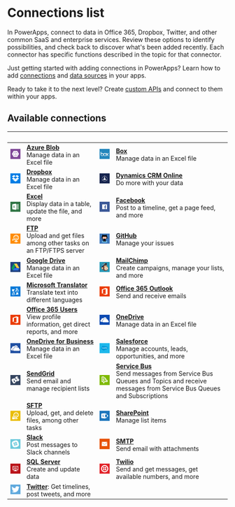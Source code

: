 <properties
	pageTitle="List of connections | Microsoft PowerApps"
	description="Overview of all the available connections you can use to build PowerApps"
	services=""
	suite="powerapps"
	documentationCenter=""
	authors="AFTOwen"
	manager="erikre"
	editor=""
    tags=""/>

<tags
	ms.service="powerapps"
	ms.workload="na"
	ms.tgt_pltfrm="na"
	ms.devlang="na"
	ms.topic="article"
	ms.date="06/06/2016"
	ms.author="anneta"/>

# Connections list #
In PowerApps, connect to data in Office 365, Dropbox, Twitter, and other common SaaS and enterprise services. Review these options to identify possibilities, and check back to discover what's been added recently. Each connector has specific functions described in the topic for that connector.

Just getting started with adding connections in PowerApps? Learn how to add [connections](add-manage-connections.md) and [data sources](add-data-connection.md) in your apps.

Ready to take it to the next level? Create [custom APIs](register-custom-api.md) and connect to them within your apps.

## Available connections ##
|&nbsp;|&nbsp;|&nbsp;|&nbsp;|
|-----|-----|-----|-----|
| ![](./media/connections-list/azureblob.png) | [**Azure Blob**](./connections/cloud-storage-blob-connections.md)<br>Manage data in an Excel file | ![](./media/connections-list/box.png) | [**Box**](./connections/connection-box.md)<br>Manage data in an Excel file |
| ![](./media/connections-list/dropbox.png) | [**Dropbox**](./connections/connection-dropbox.md)<br>Manage data in an Excel file | ![](./media/connections-list/dynamicscrm.png) | [**Dynamics CRM Online**](./connections/connection-dynamics-crmonline.md)<br>Do more with your data |
| ![](./media/connections-list/excel.png) | [**Excel**](./connections/connection-excel.md)<br>Display data in a table, update the file, and more | ![](./media/connections-list/facebook.png) | [**Facebook**](./connections/connection-facebook.md)<br>Post to a timeline, get a page feed, and more |
| ![](./media/connections-list/ftp.png) | [**FTP**](./connections/connection-ftp.md)<br>Upload and get files among other tasks on an FTP/FTPS server | ![](./media/connections-list/github.png) | [**GitHub**](./connections/connection-github.md)<br>Manage your issues |
| ![](./media/connections-list/googledrive.png) | [**Google Drive**](./connections/connection-googledrive.md)<br>Manage data in an Excel file | ![](./media/connections-list/mailchimp.png) | [**MailChimp**](./connections/connection-mailchimp.md)<br>Create campaigns, manage your lists, and more |
| ![](./media/connections-list/translator.png) | [**Microsoft Translator**](./connections/connection-microsoft-translator.md)<br>Translate text into different languages | ![](./media/connections-list/office365.png) | [**Office 365 Outlook**](./connections/connection-office365-outlook.md)<br>Send and receive emails |
| ![](./media/connections-list/office365.png) | [**Office 365 Users**](./connections/connection-office365-users.md)<br>View profile information, get direct reports, and more | ![](./media/connections-list/onedrive.png) | [**OneDrive**](./connections/connection-onedrive.md)<br>Manage data in an Excel file |
| ![](./media/connections-list/onedriveforbusiness.png) | [**OneDrive for Business**](./connections/connection-onedrive-for-business.md)<br>Manage data in an Excel file | ![](./media/connections-list/salesforce.png) | [**Salesforce**](./connections/connection-salesforce.md)<br>Manage accounts, leads, opportunities, and more |
| ![](./media/connections-list/sendgrid.png) | [**SendGrid**](./connections/connection-sendgrid.md)<br>Send email and manage recipient lists | ![](./media/connections-list/servicebus.png) | [**Service Bus**](./connections/connection-azure-servicebus.md)<br>Send messages from Service Bus Queues and Topics and receive messages from Service Bus Queues and Subscriptions |
| ![](./media/connections-list/sftp.png) | [**SFTP**](./connections/connection-sftp.md)<br>Upload, get, and delete files, among other tasks | ![](./media/connections-list/sharepoint.png) | [**SharePoint**](./connections/connection-sharepoint-online.md)<br>Manage list items |
| ![](./media/connections-list/slack.png) | [**Slack**](./connections/connection-slack.md)<br>Post messages to Slack channels | ![](./media/connections-list/smtp.png) | [**SMTP**](./connections/connection-smtp.md)<br>Send email with attachments |
| ![](./media/connections-list/sql.png) | [**SQL Server**](./connections/connection-azure-sqldatabase.md)<br>Create and update data | ![](./media/connections-list/twilio.png) | [**Twilio**](./connections/connection-twilio.md)<br>Send and get messages, get available numbers, and more |
| ![](./media/connections-list/twitter.png) | [**Twitter**](./connections/connection-twitter.md): Get timelines, post tweets, and more |  |  |
